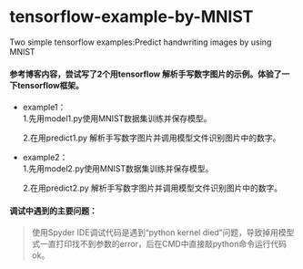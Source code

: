 # tensorflow-example-by-MNIST
Two simple tensorflow examples:Predict handwriting images by using MNIST

#### 参考博客内容，尝试写了2个用tensorflow 解析手写数字图片的示例。体验了一下**tensorflow**框架。

* example1：   
    1.先用model1.py使用MNIST数据集训练并保存模型。

    2.在用predict1.py 解析手写数字图片并调用模型文件识别图片中的数字。

* example2：  
    1.先用model2.py使用MNIST数据集训练并保存模型。

    2.在用predict2.py 解析手写数字图片并调用模型文件识别图片中的数字。
    
#### 调试中遇到的主要问题：

>使用Spyder IDE调试代码是遇到“python kernel died”问题，导致掉用模型式一直打印找不到参数的error，后在CMD中直接敲python命令运行代码ok。

